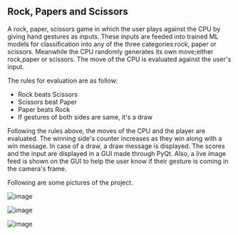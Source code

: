 ## Rock, Papers and Scissors

A rock, paper, scissors game in which the user plays against the CPU by giving hand gestures as inputs. These inputs are feeded into trained ML models for classification into any of the three categories:rock, paper or scissors. Meanwhile the CPU randomly generates its own move;either rock,paper or scissors. The move of the CPU is evaluated against the user's input.

The rules for evaluation are as follow:
*	Rock beats Scissors
*	Scissors beat Paper
*	Paper beats Rock
*	If gestures of both sides are same, it's a draw

Following the rules above, the moves of the CPU and the player are evaluated. The winning side's counter increases as they win along with a win message. In case of a draw, a draw message is displayed. The scores and the input are displayed in a GUI made through PyQt. Also, a live image feed is shown on the GUI to help the user know if their gesture is coming in the camera's frame.

Following are some pictures of the project.

![image](https://user-images.githubusercontent.com/36883648/51465774-9c847a00-1d8e-11e9-8c4c-d34bc621bed7.png "Initial Preview")

![image](https://user-images.githubusercontent.com/36883648/51465830-bd4ccf80-1d8e-11e9-917d-5e9959b2b2d1.png "CPU Wins")

![image](https://user-images.githubusercontent.com/36883648/51465669-5deebf80-1d8e-11e9-8df8-eddb7c1db9df.png "Player Wins")
